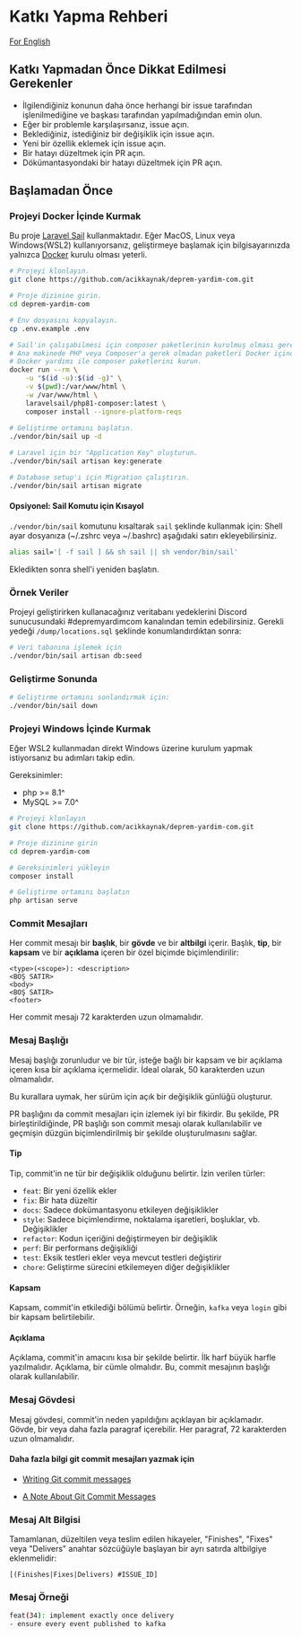 # Katkı Yapma Rehberi

[For English](CONTRIBUTING_ENG.md)

## Katkı Yapmadan Önce Dikkat Edilmesi Gerekenler

- İlgilendiğiniz konunun daha önce herhangi bir issue tarafından işlenilmediğine ve başkası tarafından yapılmadığından emin olun.
- Eğer bir problemle karşılaşırsanız, issue açın.
- Beklediğiniz, istediğiniz bir değişiklik için issue açın.
- Yeni bir özellik eklemek için issue açın.
- Bir hatayı düzeltmek için PR açın.
- Dökümantasyondaki bir hatayı düzeltmek için PR açın.

## Başlamadan Önce

### Projeyi Docker İçinde Kurmak

Bu proje [Laravel Sail](https://laravel.com/docs/9.x/sail) kullanmaktadır. Eğer MacOS, Linux veya Windows(WSL2) kullanıyorsanız, geliştirmeye başlamak için bilgisayarınızda yalnızca [Docker](https://docs.docker.com/get-docker/) kurulu olması yeterli.

```bash
# Projeyi klonlayın.
git clone https://github.com/acikkaynak/deprem-yardim-com.git

# Proje dizinine girin.
cd deprem-yardim-com

# Env dosyasını kopyalayın.
cp .env.example .env

# Sail'in çalışabilmesi için composer paketlerinin kurulmuş olması gerekiyor.
# Ana makinede PHP veya Composer'a gerek olmadan paketleri Docker içinde kurabilirsiniz.
# Docker yardımı ile composer paketlerini kurun.
docker run --rm \
    -u "$(id -u):$(id -g)" \
    -v $(pwd):/var/www/html \
    -w /var/www/html \
    laravelsail/php81-composer:latest \
    composer install --ignore-platform-reqs
    
# Geliştirme ortamını başlatın.
./vendor/bin/sail up -d

# Laravel için bir "Application Key" oluşturun.
./vendor/bin/sail artisan key:generate

# Database setup'ı için Migration çalıştırın.
./vendor/bin/sail artisan migrate
```
#### Opsiyonel: Sail Komutu için Kısayol
```./vendor/bin/sail``` komutunu kısaltarak ```sail``` şeklinde kullanmak için:
Shell ayar dosyanıza (~/.zshrc veya ~/.bashrc) aşağıdaki satırı ekleyebilirsiniz.
```bash
alias sail='[ -f sail ] && sh sail || sh vendor/bin/sail'
```
Ekledikten sonra shell'i yeniden başlatın.
### Örnek Veriler
Projeyi geliştirirken kullanacağınız veritabanı yedeklerini Discord sunucusundaki #depremyardimcom kanalından temin edebilirsiniz.
Gerekli yedeği ```/dump/locations.sql``` şeklinde konumlandırdıktan sonra:
```bash
# Veri tabanına işlemek için
./vendor/bin/sail artisan db:seed
```
### Geliştirme Sonunda
```bash
# Geliştirme ortamını sonlandırmak için:
./vendor/bin/sail down
```
### Projeyi Windows İçinde Kurmak
Eğer WSL2 kullanmadan direkt Windows üzerine kurulum yapmak istiyorsanız bu adımları takip edin.

Gereksinimler:

- php >= 8.1^
- MySQL >= 7.0^

```bash
# Projeyi klonlayın
git clone https://github.com/acikkaynak/deprem-yardim-com.git

# Proje dizinine girin
cd deprem-yardim-com

# Gereksinimleri yükleyin
composer install

# Geliştirme ortamını başlatın
php artisan serve
```
### Commit Mesajları

Her commit mesajı bir **başlık**, bir **gövde** ve bir **altbilgi** içerir. Başlık, **tip**, bir **kapsam** ve bir **açıklama** içeren bir özel biçimde biçimlendirilir:

```plaintext
<type>(<scope>): <description>
<BOŞ SATIR>
<body>
<BOŞ SATIR>
<footer>
```

Her commit mesajı 72 karakterden uzun olmamalıdır.

### Mesaj Başlığı

Mesaj başlığı zorunludur ve bir tür, isteğe bağlı bir kapsam ve bir açıklama içeren kısa bir açıklama içermelidir. İdeal olarak, 50 karakterden uzun olmamalıdır.

Bu kurallara uymak, her sürüm için açık bir değişiklik günlüğü oluşturur.

PR başlığını da commit mesajları için izlemek iyi bir fikirdir. Bu şekilde, PR birleştirildiğinde, PR başlığı son commit mesajı olarak kullanılabilir ve geçmişin düzgün biçimlendirilmiş bir şekilde oluşturulmasını sağlar.

#### Tip

Tip, commit'in ne tür bir değişiklik olduğunu belirtir. İzin verilen türler:

- `feat`: Bir yeni özellik ekler
- `fix`: Bir hata düzeltir
- `docs`: Sadece dokümantasyonu etkileyen değişiklikler
- `style`: Sadece biçimlendirme, noktalama işaretleri, boşluklar, vb. Değişiklikler
- `refactor`: Kodun içeriğini değiştirmeyen bir değişiklik
- `perf`: Bir performans değişikliği
- `test`: Eksik testleri ekler veya mevcut testleri değiştirir
- `chore`: Geliştirme sürecini etkilemeyen diğer değişiklikler

#### Kapsam

Kapsam, commit'in etkilediği bölümü belirtir. Örneğin, `kafka` veya `login` gibi bir kapsam belirtilebilir.

#### Açıklama

Açıklama, commit'in amacını kısa bir şekilde belirtir. İlk harf büyük harfle yazılmalıdır. Açıklama, bir cümle olmalıdır. Bu, commit mesajının başlığı olarak kullanılabilir.

### Mesaj Gövdesi

Mesaj gövdesi, commit'in neden yapıldığını açıklayan bir açıklamadır. Gövde, bir veya daha fazla paragraf içerebilir. Her paragraf, 72 karakterden uzun olmamalıdır.

#### Daha fazla bilgi git commit mesajları yazmak için

- [Writing Git commit messages](http://365git.tumblr.com/post/3308646748/writing-git-commit-messages)

- [A Note About Git Commit Messages](http://tbaggery.com/2008/04/19/a-note-about-git-commit-messages.html)

### Mesaj Alt Bilgisi

Tamamlanan, düzeltilen veya teslim edilen hikayeler, "Finishes", "Fixes" veya "Delivers" anahtar sözcüğüyle başlayan bir ayrı satırda altbilgiye eklenmelidir:

`[(Finishes|Fixes|Delivers) #ISSUE_ID]`

### Mesaj Örneği

```sh
feat(34): implement exactly once delivery
- ensure every event published to kafka
```

